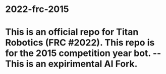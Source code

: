 2022-frc-2015
=============

This is an official repo for Titan Robotics (FRC #2022). This repo is for the 2015 competition year bot.
-- This is an expirimental AI Fork.
=============

